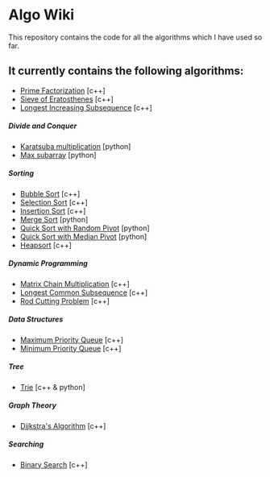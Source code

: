 # Algo Wiki
This repository contains the code for all the algorithms which I have used so far.


It currently contains the following algorithms:
------------------------------------------------------------

- [Prime Factorization](/Prime%20Factorization.cpp) [c++]
- [Sieve of Eratosthenes](/Sieve%20of%20Eratosthenes.cpp) [c++]
- [Longest Increasing Subsequence](/Longest%20Increasing%20Subsequence.cpp) [c++]


##### Divide and Conquer

- [Karatsuba multiplication](/Divide%20and%20Conquer/Karatsuba%20Multiplication.py) [python]
- [Max subarray](/Divide%20and%20Conquer/Maximum%20Subarray.py) [python]


##### Sorting

- [Bubble Sort](/Sorting/Bubble%20Sort.cpp) [c++]
- [Selection Sort](/Sorting/Selection%20Sort.cpp) [c++]
- [Insertion Sort](/Sorting/Insertion%20Sort.cpp) [c++]
- [Merge Sort](/Sorting/Merge%20Sort.py) [python]
- [Quick Sort with Random Pivot](/Sorting/Quick%20Sort%20with%20Random%20Pivot.py) [python]
- [Quick Sort with Median Pivot](/Sorting/Quick%20Sort%20with%20Median%20Pivot.py) [python]
- [Heapsort](/Sorting/Heapsort.cpp) [c++]


##### Dynamic Programming

- [Matrix Chain Multiplication](/Dynamic%20Programming/Matrix%20Chain%20Multiplication.cpp) [c++]
- [Longest Common Subsequence](/Dynamic%20Programming/Longest%20Common%20Subsequence.cpp) [c++]
- [Rod Cutting Problem](/Dynamic%20Programming/rod_cutting.cpp) [c++]


##### Data Structures

- [Maximum Priority Queue](/Data%20Structures/Maximum%20Priority%20Queue.cpp) [c++]
- [Minimum Priority Queue](/Data%20Structures/Minimum%20Priority%20Queue.cpp) [c++]


##### Tree

- [Trie](/Data%20Structures/Tree) [c++ & python]


##### Graph Theory

- [Dijkstra's Algorithm](/Graph%20Theory/dijkstra.cpp) [c++]


##### Searching

- [Binary Search](/Searching/Binary%20Search.cpp) [c++]
